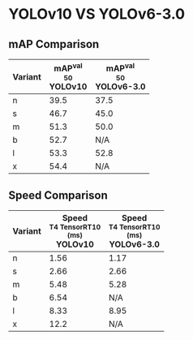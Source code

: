 ---
---
# YOLOv10 VS YOLOv6-3.0

## mAP Comparison

| **Variant** | <center><span style='width: 400px;'>**mAP<sup>val<br>50**<br>**YOLOv10**</span></center> | <center><span style='width: 400px;'>**mAP<sup>val<br>50**<br>**YOLOv6-3.0**</span></center> |
|----|----------------------------------|------------------------------------|
| n | 39.5 | 37.5 |
| s | 46.7 | 45.0 |
| m | 51.3 | 50.0 |
| b | 52.7 | N/A |
| l | 53.3 | 52.8 |
| x | 54.4 | N/A |

## Speed Comparison

| **Variant** | <center><span style='width: 200px;'>**Speed**<br><sup>T4 TensorRT10<br>(ms)</sup><br>**YOLOv10**</span></center> | <center><span style='width: 200px;'>**Speed**<br><sup>T4 TensorRT10<br>(ms)</sup><br>**YOLOv6-3.0**</span></center> |
|---------|-----------------------|-----------------------|
| n | 1.56 | 1.17 |
| s | 2.66 | 2.66 |
| m | 5.48 | 5.28 |
| b | 6.54 | N/A |
| l | 8.33 | 8.95 |
| x | 12.2 | N/A |
